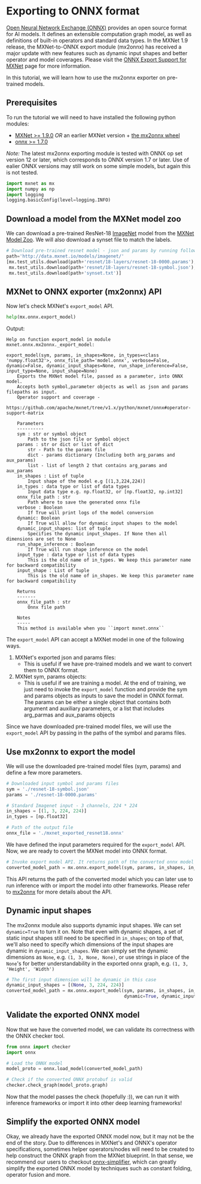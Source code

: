 <!--- Licensed to the Apache Software Foundation (ASF) under one -->
<!--- or more contributor license agreements.  See the NOTICE file -->
<!--- distributed with this work for additional information -->
<!--- regarding copyright ownership.  The ASF licenses this file -->
<!--- to you under the Apache License, Version 2.0 (the -->
<!--- "License"); you may not use this file except in compliance -->
<!--- with the License.  You may obtain a copy of the License at -->

<!---   http://www.apache.org/licenses/LICENSE-2.0 -->

<!--- Unless required by applicable law or agreed to in writing, -->
<!--- software distributed under the License is distributed on an -->
<!--- "AS IS" BASIS, WITHOUT WARRANTIES OR CONDITIONS OF ANY -->
<!--- KIND, either express or implied.  See the License for the -->
<!--- specific language governing permissions and limitations -->
<!--- under the License. -->

# Exporting to ONNX format

[Open Neural Network Exchange (ONNX)](https://github.com/onnx/onnx) provides an open source format for AI models. It defines an extensible computation graph model, as well as definitions of built-in operators and standard data types. In the MXNet 1.9 release, the MXNet-to-ONNX export module (mx2onnx) has received a major update with new features such as dynamic input shapes and better operator and model coverages. Please visit the [ONNX Export Support for MXNet](https://github.com/apache/mxnet/tree/v1.x/python/mxnet/onnx#onnx-export-support-for-mxnet) page for more information.

In this tutorial, we will learn how to use the mx2onnx exporter on pre-trained models.

## Prerequisites

To run the tutorial we will need to have installed the following python modules:
- [MXNet >= 1.9.0](/get_started) _OR_ an earlier MXNet version + [the mx2onnx wheel](https://github.com/apache/mxnet/tree/v1.x/python/mxnet/onnx#installation)
- [onnx >= 1.7.0](https://github.com/onnx/onnx#installation)

*Note:* The latest mx2onnx exporting module is tested with ONNX op set version 12 or later, which corresponds to ONNX version 1.7 or later. Use of ealier ONNX versions may still work on some simple models, but again this is not tested.


```python
import mxnet as mx
import numpy as np
import logging
logging.basicConfig(level=logging.INFO)
```

## Download a model from the MXNet model zoo

We can download a pre-trained ResNet-18 [ImageNet](http://www.image-net.org/) model from the [MXNet Model Zoo](/api/python/docs/api/gluon/model_zoo/index.html).
We will also download a synset file to match the labels.

```python
# Download pre-trained resnet model - json and params by running following code.
path='http://data.mxnet.io/models/imagenet/'
[mx.test_utils.download(path+'resnet/18-layers/resnet-18-0000.params'),
 mx.test_utils.download(path+'resnet/18-layers/resnet-18-symbol.json'),
 mx.test_utils.download(path+'synset.txt')]
```

## MXNet to ONNX exporter (mx2onnx) API

Now let's check MXNet's `export_model` API. 

```python
help(mx.onnx.export_model)
```

Output:

```text
Help on function export_model in module mxnet.onnx.mx2onnx._export_model:

export_model(sym, params, in_shapes=None, in_types=<class 'numpy.float32'>, onnx_file_path='model.onnx', verbose=False, dynamic=False, dynamic_input_shapes=None, run_shape_inference=False, input_type=None, input_shape=None)
    Exports the MXNet model file, passed as a parameter, into ONNX model.
    Accepts both symbol,parameter objects as well as json and params filepaths as input.
    Operator support and coverage -
    https://github.com/apache/mxnet/tree/v1.x/python/mxnet/onnx#operator-support-matrix
    
    Parameters
    ----------
    sym : str or symbol object
        Path to the json file or Symbol object
    params : str or dict or list of dict
        str - Path to the params file
        dict - params dictionary (Including both arg_params and aux_params)
        list - list of length 2 that contains arg_params and aux_params
    in_shapes : List of tuple
        Input shape of the model e.g [(1,3,224,224)]
    in_types : data type or list of data types
        Input data type e.g. np.float32, or [np.float32, np.int32]
    onnx_file_path : str
        Path where to save the generated onnx file
    verbose : Boolean
        If True will print logs of the model conversion
    dynamic: Boolean
        If True will allow for dynamic input shapes to the model
    dynamic_input_shapes: list of tuple
        Specifies the dynamic input_shapes. If None then all dimensions are set to None
    run_shape_inference : Boolean
        If True will run shape inference on the model
    input_type : data type or list of data types
        This is the old name of in_types. We keep this parameter name for backward compatibility
    input_shape : List of tuple
        This is the old name of in_shapes. We keep this parameter name for backward compatibility
    
    Returns
    -------
    onnx_file_path : str
        Onnx file path
    
    Notes
    -----
    This method is available when you ``import mxnet.onnx``
```

The `export_model` API can accept a MXNet model in one of the following ways.

1. MXNet's exported json and params files:
    * This is useful if we have pre-trained models and we want to convert them to ONNX format.
2. MXNet sym, params objects:
    * This is useful if we are training a model. At the end of training, we just need to invoke the `export_model` function and provide the sym and params objects as inputs to save the model in ONNX format. The params can be either a single object that contains both argument and auxiliary parameters, or a list that includes arg_parmas and aux_params objects

Since we have downloaded pre-trained model files, we will use the `export_model` API by passing in the paths of the symbol and params files.

## Use mx2onnx to export the model

We will use the downloaded pre-trained model files (sym, params) and define a few more parameters.

```python
# Downloaded input symbol and params files
sym = './resnet-18-symbol.json'
params = './resnet-18-0000.params'

# Standard Imagenet input - 3 channels, 224 * 224
in_shapes = [(1, 3, 224, 224)]
in_types = [np.float32]

# Path of the output file
onnx_file = './mxnet_exported_resnet18.onnx'
```

We have defined the input parameters required for the `export_model` API. Now, we are ready to covert the MXNet model into ONNX format.

```python
# Invoke export model API. It returns path of the converted onnx model
converted_model_path = mx.onnx.export_model(sym, params, in_shapes, in_types, onnx_file)
```

This API returns the path of the converted model which you can later use to run inference with or import the model into other frameworks. Please refer to [mx2onnx](https://github.com/apache/mxnet/tree/v1.x/python/mxnet/onnx#apis) for more details about the API.

## Dynamic input shapes
The mx2onnx module also supports dynamic input shapes. We can set `dynamic=True` to turn it on. Note that even with dynamic shapes, a set of static input shapes still need to be specified in `in_shapes`; on top of that, we'll also need to specify which dimensions of the input shapes are dynamic in `dynamic_input_shapes`. We can simply set the dynamic dimensions as `None`, e.g. `(1, 3, None, None)`, or use strings in place of the `None`'s for better understandability in the exported onnx graph, e.g. `(1, 3, 'Height', 'Width')`

```python
# The first input dimension will be dynamic in this case
dynamic_input_shapes = [(None, 3, 224, 224)]
converted_model_path = mx.onnx.export_model(sym, params, in_shapes, in_types, onnx_file,
                                            dynamic=True, dynamic_input_shapes=dynamic_input_shapes)
```

## Validate the exported ONNX model

Now that we have the converted model, we can validate its correctness with the ONNX checker tool.

```python
from onnx import checker
import onnx

# Load the ONNX model
model_proto = onnx.load_model(converted_model_path)

# Check if the converted ONNX protobuf is valid
checker.check_graph(model_proto.graph)
```

Now that the model passes the check (hopefully :)), we can run it with inference frameworks or import it into other deep learning frameworks!

## Simplify the exported ONNX model

Okay, we already have the exported ONNX model now, but it may not be the end of the story. Due to differences in MXNet's and ONNX's operator specifications, sometimes helper operators/nodes will need to be created to help construct the ONNX graph from the MXNet blueprint. In that sense, we recommend our users to checkout [onnx-simplifier](https://github.com/daquexian/onnx-simplifier), which can greatly simplify the exported ONNX model by techniques such as constant folding, operator fusion and more.

